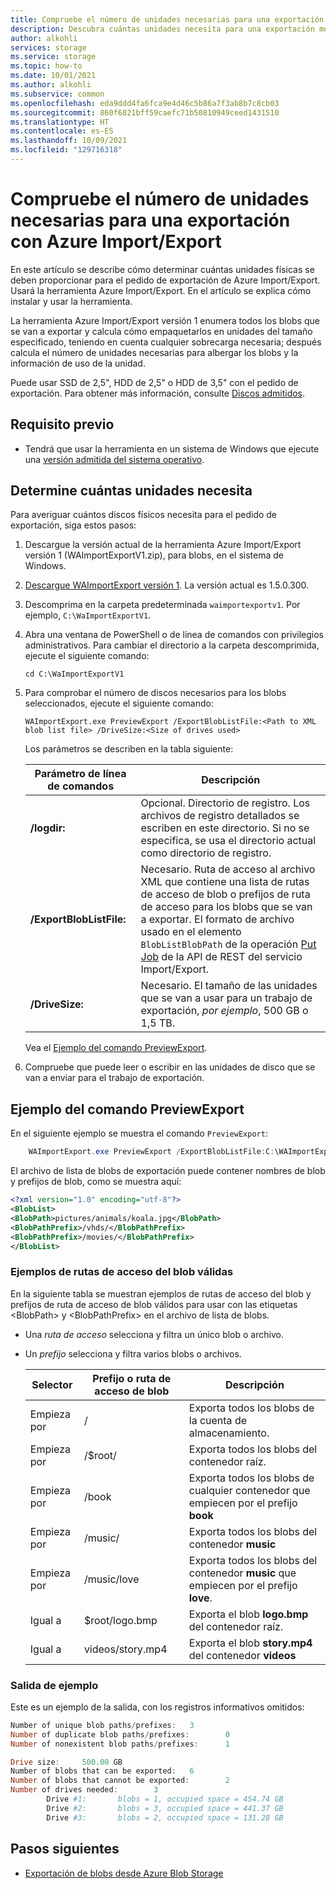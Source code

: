 ```yaml
---
title: Compruebe el número de unidades necesarias para una exportación con Azure Import/Export | Microsoft Docs
description: Descubra cuántas unidades necesita para una exportación mediante el servicio Azure Import/Export.
author: alkohli
services: storage
ms.service: storage
ms.topic: how-to
ms.date: 10/01/2021
ms.author: alkohli
ms.subservice: common
ms.openlocfilehash: eda9ddd4fa6fca9e4d46c5b86a7f3ab8b7c8cb03
ms.sourcegitcommit: 860f6821bff59caefc71b50810949ceed1431510
ms.translationtype: HT
ms.contentlocale: es-ES
ms.lasthandoff: 10/09/2021
ms.locfileid: "129716318"
---
```

# <a name="check-number-of-drives-needed-for-an-export-with-azure-importexport"></a>Compruebe el número de unidades necesarias para una exportación con Azure Import/Export 

En este artículo se describe cómo determinar cuántas unidades físicas se deben proporcionar para el pedido de exportación de Azure Import/Export. Usará la herramienta Azure Import/Export. En el artículo se explica cómo instalar y usar la herramienta.

La herramienta Azure Import/Export versión 1 enumera todos los blobs que se van a exportar y calcula cómo empaquetarlos en unidades del tamaño especificado, teniendo en cuenta cualquier sobrecarga necesaria; después calcula el número de unidades necesarias para albergar los blobs y la información de uso de la unidad.

Puede usar SSD de 2,5", HDD de 2,5" o HDD de 3,5" con el pedido de exportación. Para obtener más información, consulte [Discos admitidos](storage-import-export-requirements.md#supported-disks).


## <a name="prerequisite"></a>Requisito previo

* Tendrá que usar la herramienta en un sistema de Windows que ejecute una [versión admitida del sistema operativo](storage-import-export-requirements.md#supported-operating-systems).

## <a name="determine-how-many-drives-you-need"></a>Determine cuántas unidades necesita

Para averiguar cuántos discos físicos necesita para el pedido de exportación, siga estos pasos:

1. Descargue la versión actual de la herramienta Azure Import/Export versión 1 (WAImportExportV1.zip), para blobs, en el sistema de Windows.
  1. [Descargue WAImportExport versión 1](https://www.microsoft.com/download/details.aspx?id=42659). La versión actual es 1.5.0.300.
  1. Descomprima en la carpeta predeterminada `waimportexportv1`. Por ejemplo, `C:\WaImportExportV1`.

2. Abra una ventana de PowerShell o de línea de comandos con privilegios administrativos. Para cambiar el directorio a la carpeta descomprimida, ejecute el siguiente comando:

   `cd C:\WaImportExportV1`

3. Para comprobar el número de discos necesarios para los blobs seleccionados, ejecute el siguiente comando:

   `WAImportExport.exe PreviewExport /ExportBlobListFile:<Path to XML blob list file> /DriveSize:<Size of drives used>`

    Los parámetros se describen en la tabla siguiente:

    |Parámetro de línea de comandos|Descripción|
    |--------------------------|-----------------|
    |**/logdir:**|Opcional. Directorio de registro. Los archivos de registro detallados se escriben en este directorio. Si no se especifica, se usa el directorio actual como directorio de registro.|
    |**/ExportBlobListFile:**|Necesario. Ruta de acceso al archivo XML que contiene una lista de rutas de acceso de blob o prefijos de ruta de acceso para los blobs que se van a exportar. El formato de archivo usado en el elemento `BlobListBlobPath` de la operación [Put Job](/rest/api/storageimportexport/jobs) de la API de REST del servicio Import/Export.|
    |**/DriveSize:**|Necesario. El tamaño de las unidades que se van a usar para un trabajo de exportación, *por ejemplo*, 500 GB o 1,5 TB.|

    Vea el [Ejemplo del comando PreviewExport](#example-of-previewexport-command).

4. Compruebe que puede leer o escribir en las unidades de disco que se van a enviar para el trabajo de exportación.

## <a name="example-of-previewexport-command"></a>Ejemplo del comando PreviewExport

En el siguiente ejemplo se muestra el comando `PreviewExport`:

```powershell
    WAImportExport.exe PreviewExport /ExportBlobListFile:C:\WAImportExport\mybloblist.xml /DriveSize:500GB
```

El archivo de lista de blobs de exportación puede contener nombres de blob y prefijos de blob, como se muestra aquí:

```xml
<?xml version="1.0" encoding="utf-8"?>
<BlobList>
<BlobPath>pictures/animals/koala.jpg</BlobPath>
<BlobPathPrefix>/vhds/</BlobPathPrefix>
<BlobPathPrefix>/movies/</BlobPathPrefix>
</BlobList>
```

### <a name="examples-of-valid-blob-paths"></a>Ejemplos de rutas de acceso del blob válidas

En la siguiente tabla se muestran ejemplos de rutas de acceso del blob y prefijos de ruta de acceso de blob válidos para usar con las etiquetas &lt;BlobPath&gt; y &lt;BlobPathPrefix&gt; en el archivo de lista de blobs.

* Una *ruta de acceso* selecciona y filtra un único blob o archivo.
* Un *prefijo* selecciona y filtra varios blobs o archivos.

   | Selector | Prefijo o ruta de acceso de blob | Descripción |
   | --- | --- | --- |
   | Empieza por |/ |Exporta todos los blobs de la cuenta de almacenamiento. |
   | Empieza por |/$root/ |Exporta todos los blobs del contenedor raíz. |
   | Empieza por |/book |Exporta todos los blobs de cualquier contenedor que empiecen por el prefijo **book** |
   | Empieza por |/music/ |Exporta todos los blobs del contenedor **music** |
   | Empieza por |/music/love |Exporta todos los blobs del contenedor **music** que empiecen por el prefijo **love**. |
   | Igual a |$root/logo.bmp |Exporta el blob **logo.bmp** del contenedor raíz. |
   | Igual a |videos/story.mp4 |Exporta el blob **story.mp4** del contenedor **videos** |


### <a name="sample-output"></a>Salida de ejemplo

Este es un ejemplo de la salida, con los registros informativos omitidos:

```powershell
Number of unique blob paths/prefixes:   3
Number of duplicate blob paths/prefixes:        0
Number of nonexistent blob paths/prefixes:      1

Drive size:     500.00 GB
Number of blobs that can be exported:   6
Number of blobs that cannot be exported:        2
Number of drives needed:        3
        Drive #1:       blobs = 1, occupied space = 454.74 GB
        Drive #2:       blobs = 3, occupied space = 441.37 GB
        Drive #3:       blobs = 2, occupied space = 131.28 GB
```

## <a name="next-steps"></a>Pasos siguientes

- [Exportación de blobs desde Azure Blob Storage](storage-import-export-data-from-blobs.md)
